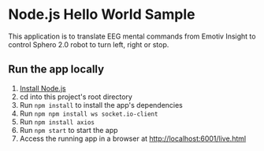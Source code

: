 # Node.js Hello World Sample

This application is to translate EEG mental commands from Emotiv Insight to control Sphero 2.0 robot to turn left, right or stop.

## Run the app locally

1. [Install Node.js][]
1. cd into this project's root directory
1. Run `npm install` to install the app's dependencies
1. Run `npm npm install ws socket.io-client`
1. Run `npm install axios`
1. Run `npm start` to start the app
1. Access the running app in a browser at <http://localhost:6001/live.html>

[Install Node.js]: https://nodejs.org/en/download/
